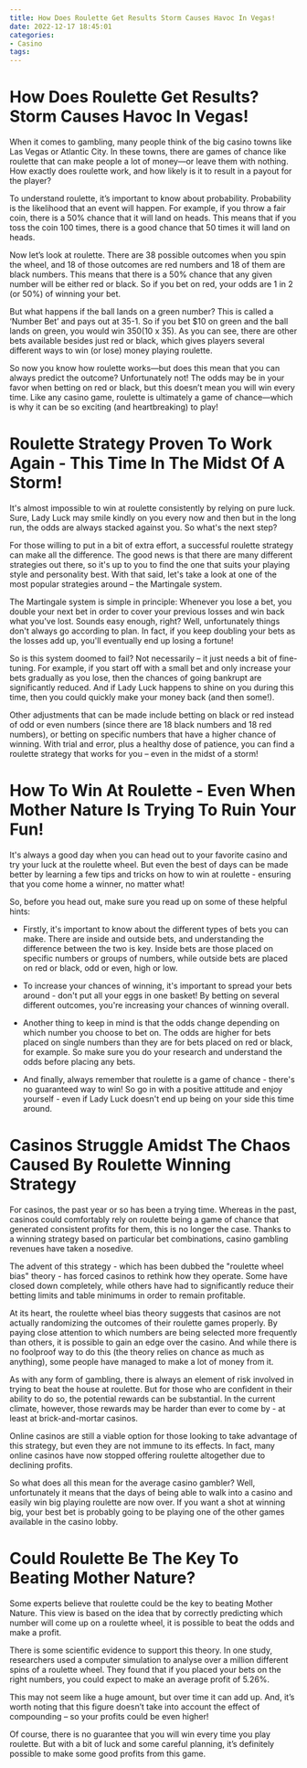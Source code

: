 ```yaml
---
title: How Does Roulette Get Results Storm Causes Havoc In Vegas!
date: 2022-12-17 18:45:01
categories:
- Casino
tags:
---
```



#  How Does Roulette Get Results? Storm Causes Havoc In Vegas!

When it comes to gambling, many people think of the big casino towns like Las Vegas or Atlantic City. In these towns, there are games of chance like roulette that can make people a lot of money—or leave them with nothing. How exactly does roulette work, and how likely is it to result in a payout for the player?

To understand roulette, it’s important to know about probability. Probability is the likelihood that an event will happen. For example, if you throw a fair coin, there is a 50% chance that it will land on heads. This means that if you toss the coin 100 times, there is a good chance that 50 times it will land on heads.

Now let’s look at roulette. There are 38 possible outcomes when you spin the wheel, and 18 of those outcomes are red numbers and 18 of them are black numbers. This means that there is a 50% chance that any given number will be either red or black. So if you bet on red, your odds are 1 in 2 (or 50%) of winning your bet.

But what happens if the ball lands on a green number? This is called a ‘Number Bet’ and pays out at 35-1. So if you bet $10 on green and the ball lands on green, you would win $350 ($10 x 35). As you can see, there are other bets available besides just red or black, which gives players several different ways to win (or lose) money playing roulette.

So now you know how roulette works—but does this mean that you can always predict the outcome? Unfortunately not! The odds may be in your favor when betting on red or black, but this doesn’t mean you will win every time. Like any casino game, roulette is ultimately a game of chance—which is why it can be so exciting (and heartbreaking) to play!

#  Roulette Strategy Proven To Work Again - This Time In The Midst Of A Storm!

It's almost impossible to win at roulette consistently by relying on pure luck. Sure, Lady Luck may smile kindly on you every now and then but in the long run, the odds are always stacked against you. So what's the next step?

For those willing to put in a bit of extra effort, a successful roulette strategy can make all the difference. The good news is that there are many different strategies out there, so it's up to you to find the one that suits your playing style and personality best. With that said, let's take a look at one of the most popular strategies around – the Martingale system.

The Martingale system is simple in principle: Whenever you lose a bet, you double your next bet in order to cover your previous losses and win back what you've lost. Sounds easy enough, right? Well, unfortunately things don't always go according to plan. In fact, if you keep doubling your bets as the losses add up, you'll eventually end up losing a fortune!

So is this system doomed to fail? Not necessarily – it just needs a bit of fine-tuning. For example, if you start off with a small bet and only increase your bets gradually as you lose, then the chances of going bankrupt are significantly reduced. And if Lady Luck happens to shine on you during this time, then you could quickly make your money back (and then some!).

Other adjustments that can be made include betting on black or red instead of odd or even numbers (since there are 18 black numbers and 18 red numbers), or betting on specific numbers that have a higher chance of winning. With trial and error, plus a healthy dose of patience, you can find a roulette strategy that works for you – even in the midst of a storm!

#  How To Win At Roulette - Even When Mother Nature Is Trying To Ruin Your Fun!

It's always a good day when you can head out to your favorite casino and try your luck at the roulette wheel. But even the best of days can be made better by learning a few tips and tricks on how to win at roulette - ensuring that you come home a winner, no matter what!

So, before you head out, make sure you read up on some of these helpful hints:

* Firstly, it's important to know about the different types of bets you can make. There are inside and outside bets, and understanding the difference between the two is key. Inside bets are those placed on specific numbers or groups of numbers, while outside bets are placed on red or black, odd or even, high or low. 

* To increase your chances of winning, it's important to spread your bets around - don't put all your eggs in one basket! By betting on several different outcomes, you're increasing your chances of winning overall. 

* Another thing to keep in mind is that the odds change depending on which number you choose to bet on. The odds are higher for bets placed on single numbers than they are for bets placed on red or black, for example. So make sure you do your research and understand the odds before placing any bets. 

* And finally, always remember that roulette is a game of chance - there's no guaranteed way to win! So go in with a positive attitude and enjoy yourself - even if Lady Luck doesn't end up being on your side this time around.

#  Casinos Struggle Amidst The Chaos Caused By Roulette Winning Strategy

For casinos, the past year or so has been a trying time. Whereas in the past, casinos could comfortably rely on roulette being a game of chance that generated consistent profits for them, this is no longer the case. Thanks to a winning strategy based on particular bet combinations, casino gambling revenues have taken a nosedive.

The advent of this strategy - which has been dubbed the "roulette wheel bias" theory - has forced casinos to rethink how they operate. Some have closed down completely, while others have had to significantly reduce their betting limits and table minimums in order to remain profitable.

At its heart, the roulette wheel bias theory suggests that casinos are not actually randomizing the outcomes of their roulette games properly. By paying close attention to which numbers are being selected more frequently than others, it is possible to gain an edge over the casino. And while there is no foolproof way to do this (the theory relies on chance as much as anything), some people have managed to make a lot of money from it.

As with any form of gambling, there is always an element of risk involved in trying to beat the house at roulette. But for those who are confident in their ability to do so, the potential rewards can be substantial. In the current climate, however, those rewards may be harder than ever to come by - at least at brick-and-mortar casinos.

Online casinos are still a viable option for those looking to take advantage of this strategy, but even they are not immune to its effects. In fact, many online casinos have now stopped offering roulette altogether due to declining profits.

So what does all this mean for the average casino gambler? Well, unfortunately it means that the days of being able to walk into a casino and easily win big playing roulette are now over. If you want a shot at winning big, your best bet is probably going to be playing one of the other games available in the casino lobby.

#  Could Roulette Be The Key To Beating Mother Nature?

Some experts believe that roulette could be the key to beating Mother Nature. This view is based on the idea that by correctly predicting which number will come up on a roulette wheel, it is possible to beat the odds and make a profit.

There is some scientific evidence to support this theory. In one study, researchers used a computer simulation to analyse over a million different spins of a roulette wheel. They found that if you placed your bets on the right numbers, you could expect to make an average profit of 5.26%.

This may not seem like a huge amount, but over time it can add up. And, it’s worth noting that this figure doesn’t take into account the effect of compounding – so your profits could be even higher!

Of course, there is no guarantee that you will win every time you play roulette. But with a bit of luck and some careful planning, it’s definitely possible to make some good profits from this game.